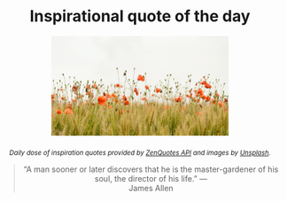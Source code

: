 
<div align="center">

# Inspirational quote of the day

<img src="./data/photo.jpeg" alt="Beautiful nature photo" width="320" height="180">

<sub><i>Daily dose of inspiration quotes provided by [ZenQuotes API](https://zenquotes.io/) and images by [Unsplash](https://unsplash.com/).</i></sub>


<blockquote>&ldquo;A man sooner or later discovers that he is the master-gardener of his soul, the director of his life.&rdquo; &mdash; <footer>James Allen</footer></blockquote>

</div>

